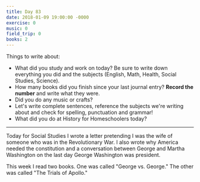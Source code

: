 ```yaml
---
title: Day 83
date: 2018-01-09 19:00:00 -0000
exercise: 0
music: 0
field_trip: 0
books: 2
---
```

Things to write about:

* What did you study and work on today? Be sure to write down everything you did and the subjects (English, Math, Health, Social Studies, Science).
* How many books did you finish since your last journal entry? **Record the number** and write what they were.
* Did you do any music or crafts?
* Let's write complete sentences, reference the subjects we're writing about and check for spelling, punctuation and grammar!
* What did you do at History for Homeschoolers today?

***

Today for Social Studies I wrote a letter pretending I was the wife of someone who was in the Revolutionary War. I also wrote why America needed the constitution and a conversation between George and Martha Washington on the last day George Washington was president.

This week I read two books. One was called "George vs. George." The other was called "The Trials of Apollo."
